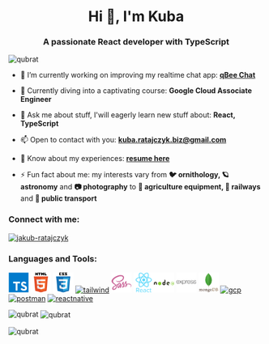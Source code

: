 <h1 align="center">Hi 👋, I'm Kuba</h1>
<h3 align="center">A passionate React developer with TypeScript</h3>

<p align="left"> <img src="https://komarev.com/ghpvc/?username=qubrat&label=Profile%20views&color=0e75b6&style=flat" alt="qubrat" /> </p>

- 🔭 I’m currently working on improving my realtime chat app: **[qBee Chat](https://github.com/qubrat/qbeechat)**

- 🌱 Currently diving into a captivating course: **Google Cloud Associate Engineer**

- 💬 Ask me about stuff, I'will eagerly learn new stuff about: **React, TypeScript**

- 📫 Open to contact with you: **kuba.ratajczyk.biz@gmail.com**

- 📄 Know about my experiences: **[resume here](https://github.com/qubrat/qubrat/blob/master/CV_2_JR.pdf)**

- ⚡ Fun fact about me: my interests vary from **🐦 ornithology, 🪐 astronomy** and **📷 photography** to **🚜 agriculture equipment, 🚆 railways** and **🚌 public transport**

<h3 align="left">Connect with me:</h3>
<p align="left">
<a href="https://linkedin.com/in/jakub-ratajczyk" target="blank"><img align="center" src="https://raw.githubusercontent.com/rahuldkjain/github-profile-readme-generator/master/src/images/icons/Social/linked-in-alt.svg" alt="jakub-ratajczyk" height="30" width="40" /></a>
</p>

<h3 align="left">Languages and Tools:</h3>
<p align="left"> <a href="https://www.typescriptlang.org/" target="_blank" rel="noreferrer"><img src="https://raw.githubusercontent.com/devicons/devicon/master/icons/typescript/typescript-original.svg" alt="typescript" width="40" height="40"></a>  <a href="https://www.w3.org/html/" target="_blank" rel="noreferrer"><img src="https://raw.githubusercontent.com/devicons/devicon/master/icons/html5/html5-original-wordmark.svg" alt="html5" width="40" height="40"></a>  <a href="https://www.w3schools.com/css/" target="_blank" rel="noreferrer"><img src="https://raw.githubusercontent.com/devicons/devicon/master/icons/css3/css3-original-wordmark.svg" alt="css3" width="40" height="40"></a>  <a href="https://tailwindcss.com/" target="_blank" rel="noreferrer"><img src="https://www.vectorlogo.zone/logos/tailwindcss/tailwindcss-icon.svg" alt="tailwind" width="40" height="40"></a>  <a href="https://sass-lang.com" target="_blank" rel="noreferrer"><img src="https://raw.githubusercontent.com/devicons/devicon/master/icons/sass/sass-original.svg" alt="sass" width="40" height="40"></a>  <a href="https://reactjs.org/" target="_blank" rel="noreferrer"><img src="https://raw.githubusercontent.com/devicons/devicon/master/icons/react/react-original-wordmark.svg" alt="react" width="40" height="40"></a><a href="https://nodejs.org" target="_blank" rel="noreferrer"><img src="https://raw.githubusercontent.com/devicons/devicon/master/icons/nodejs/nodejs-original-wordmark.svg" alt="nodejs" width="40" height="40"></a>  <a href="https://expressjs.com" target="_blank" rel="noreferrer"><img src="https://raw.githubusercontent.com/devicons/devicon/master/icons/express/express-original-wordmark.svg" alt="express" width="40" height="40"></a>  <a href="https://www.mongodb.com/" target="_blank" rel="noreferrer"><img src="https://raw.githubusercontent.com/devicons/devicon/master/icons/mongodb/mongodb-original-wordmark.svg" alt="mongodb" width="40" height="40"></a>  <a href="https://cloud.google.com" target="_blank" rel="noreferrer"><img src="https://www.vectorlogo.zone/logos/google_cloud/google_cloud-icon.svg" alt="gcp" width="40" height="40"></a>  <a href="https://postman.com" target="_blank" rel="noreferrer"><img src="https://www.vectorlogo.zone/logos/getpostman/getpostman-icon.svg" alt="postman" width="40" height="40"></a>  <a href="https://reactnative.dev/" target="_blank" rel="noreferrer"><img src="https://reactnative.dev/img/header_logo.svg" alt="reactnative" width="40" height="40"></a></p>
<p><img align="left" src="https://github-readme-stats.vercel.app/api/top-langs?username=qubrat&show_icons=true&locale=en&layout=compact" alt="qubrat" /></p>

<p>&nbsp;<img align="center" src="https://github-readme-stats.vercel.app/api?username=qubrat&show_icons=true&locale=en" alt="qubrat" /></p>

<p><img align="center" src="https://github-readme-streak-stats.herokuapp.com/?user=qubrat&" alt="qubrat" /></p>

